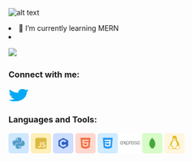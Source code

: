 ![alt text](https://github.com/ifeelsam/Santhoshini29/blob/main/public/banner.png)

</div>
<li>🌱 I’m currently learning MERN</li> 
<li></li>



<a href = "mailto:
adumalapellisanthoshini29@gmail.com"><img src="https://img.shields.io/badge/-Gmail-%23333?style=for-the-badge&logo=gmail&logoColor=white" target="_blank"></a>
</div><h3 align="left">Connect with me:</h3>
<p align="left">
<a href="https://twitter.com/Santhoshini29" target="blank"><img align="center" src="https://raw.githubusercontent.com/teamedwardforever/Readme-Generator/71f25dd8b98329b168142a6b782a107b75eab178/svg/Social/twitter.svg" alt="Santhoshini29" height="30" width="40" /></a></p>

<h3 align="left">Languages and Tools:</h3>
<p align="left">
<img src="https://github.com/ifeelsam/ifeelsam/blob/main/public/icons/py.png" alt="python" width="40" height="40"/>
<img src="https://github.com/ifeelsam/ifeelsam/blob/main/public/icons/js.png" alt="Javascript" width="40" height="40"/>
<img src="https://github.com/ifeelsam/ifeelsam/blob/main/public/icons/C.png" alt="C" width="40" height="40"/>
<img src="https://github.com/ifeelsam/ifeelsam/blob/main/public/icons/html.png" alt="HTML" width="40" height="40"/>
<img src="https://github.com/ifeelsam/ifeelsam/blob/main/public/icons/css.png" alt="NodeJs" width="40" height="40"/>
<img src="https://raw.githubusercontent.com/teamedwardforever/Readme-Generator/71f25dd8b98329b168142a6b782a107b75eab178/svg/Skills/Backend/express-original-wordmark.svg" alt="Express" width="40" height="40"/>
<img src="https://github.com/ifeelsam/ifeelsam/blob/main/public/icons/mongo.png" alt="Mongodb" width="40" height="40"/>
<img src="https://github.com/ifeelsam/ifeelsam/blob/main/public/icons/linux.png" alt="Linux" width="40" height="40"/>
</p>
